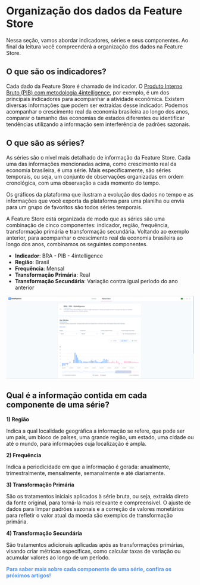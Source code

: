 # Organização dos dados da Feature Store

Nessa seção, vamos abordar indicadores, séries e seus componentes. Ao final da leitura você compreenderá a organização dos dados na Feature Store.

## O que são os indicadores?

Cada dado da Feature Store é chamado de indicador. O [Produto Interno Bruto (PIB) com metodologia 4intelligence](https://4casthub.ai/feature-store/indicators/BRGDP0081), por exemplo, é um dos principais indicadores para acompanhar a atividade econômica. Existem diversas informações que podem ser extraídas desse indicador. Podemos acompanhar o crescimento real da economia brasileira ao longo dos anos, comparar o tamanho das economias de estados diferentes ou identificar tendências utilizando a informação sem interferência de padrões sazonais.

## O que são as séries?

As séries são o nível mais detalhado de informação da Feature Store. Cada uma das informações mencionadas acima, como crescimento real da economia brasileira, é uma série. Mais específicamente, são séries temporais, ou seja, um conjunto de observações organizadas em ordem cronológica, com uma observação a cada momento do tempo.

Os gráficos da plataforma que ilustram a evolução dos dados no tempo e as informações que você exporta da plataforma para uma planilha ou envia para um grupo de favoritos são todos séries temporais.

A Feature Store está organizada de modo que as séries são uma combinação de cinco componentes: indicador, região, frequência, transformação primária e transformação secundária. Voltando ao exemplo anterior, para acompanhar o crescimento real da economia brasileira ao longo dos anos, combinamos os seguintes componentes.

-   **Indicador**: BRA - PIB - 4intelligence
-   **Região**: Brasil
-   **Frequência**: Mensal
-   **Transformação Primária**: Real
-   **Transformação Secundária**: Variação contra igual período do ano anterior

![](img/serie_pib.png)

## Qual é a informação contida em cada componente de uma série?

**1) Região**

Indica a qual localidade geográfica a informação se refere, que pode ser um país, um bloco de países, uma grande região, um estado, uma cidade ou até o mundo, para informações cuja localização é ampla.

**2) Frequência**

Indica a periodicidade em que a informação é gerada: anualmente, trimestralmente, mensalmente, semanalmente e até diariamente.

**3) Transformação Primária**

São os tratamentos iniciais aplicados à série bruta, ou seja, extraída direto da fonte original, para torná-la mais relevante e compreensível. O ajuste de dados para limpar padrões sazonais e a correção de valores monetários para refletir o valor atual da moeda são exemplos de transformação primária.

**4) Transformação Secundária**

São tratamentos adicionais aplicadas após as transformações primárias, visando criar métricas específicas, como calcular taxas de variação ou acumular valores ao longo de um período.

<style>
blue4i {
  color: #4C94FF;
}
</style>

<blue4i>**Para saber mais sobre cada componente de uma série, confira os próximos artigos!**</blue4i>
